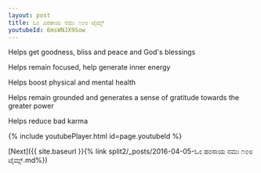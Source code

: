 ```yaml
---
layout: post
title: ಓಂ ವಿರತಾಯ ನಮಃ ೧೦೮ ಟೈಮ್ಸ್
youtubeId: 6msWNJX9Sow
---
```

 
 
Helps get goodness, bliss and peace and God's blessings
 
Helps remain focused, help generate inner energy 
 
Helps boost physical and mental health 
 
Helps remain grounded and generates a sense of gratitude towards the greater power 
 
Helps reduce bad karma
 
 
 
 


{% include youtubePlayer.html id=page.youtubeId %}
 
[Next]({{ site.baseurl }}{% link  split2/_posts/2016-04-05-ಓಂ ಹಂಸಾಯ ನಮಃ ೧೦೮ ಟೈಮ್ಸ್.md%})
 
